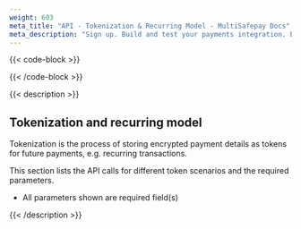 ```yaml
---
weight: 603
meta_title: "API - Tokenization & Recurring Model - MultiSafepay Docs"
meta_description: "Sign up. Build and test your payments integration. Explore our products and services. Use our API Reference, SDKs, and wrappers. Get support."
---
```


{{< code-block >}}

{{< /code-block >}}

{{< description >}}

## Tokenization and recurring model

Tokenization is the process of storing encrypted payment details as tokens for future payments, e.g. recurring transactions.

This section lists the API calls for different token scenarios and the required parameters.

* All parameters shown are required field(s)

{{< /description >}}
